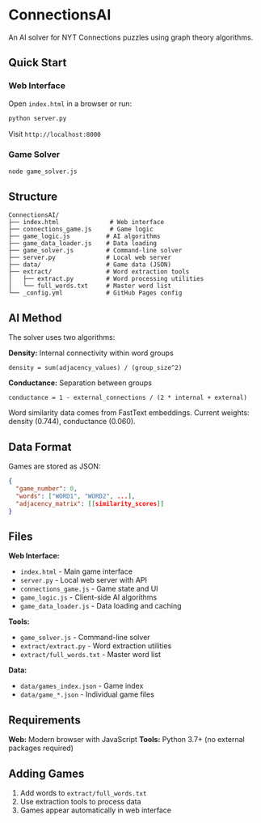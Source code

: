 # ConnectionsAI

An AI solver for NYT Connections puzzles using graph theory algorithms.

## Quick Start

### Web Interface
Open `index.html` in a browser or run:
```bash
python server.py
```
Visit `http://localhost:8000`

### Game Solver
```bash
node game_solver.js
```

## Structure
```
ConnectionsAI/
├── index.html              # Web interface
├── connections_game.js     # Game logic
├── game_logic.js          # AI algorithms
├── game_data_loader.js    # Data loading
├── game_solver.js         # Command-line solver
├── server.py              # Local web server
├── data/                  # Game data (JSON)
├── extract/               # Word extraction tools
│   ├── extract.py         # Word processing utilities
│   └── full_words.txt     # Master word list
└── _config.yml            # GitHub Pages config
```

## AI Method

The solver uses two algorithms:

**Density:** Internal connectivity within word groups
```
density = sum(adjacency_values) / (group_size^2)
```

**Conductance:** Separation between groups
```
conductance = 1 - external_connections / (2 * internal + external)
```

Word similarity data comes from FastText embeddings. Current weights: density (0.744), conductance (0.060).

## Data Format

Games are stored as JSON:
```json
{
  "game_number": 0,
  "words": ["WORD1", "WORD2", ...],
  "adjacency_matrix": [[similarity_scores]]
}
```

## Files

**Web Interface:**
- `index.html` - Main game interface
- `server.py` - Local web server with API
- `connections_game.js` - Game state and UI
- `game_logic.js` - Client-side AI algorithms
- `game_data_loader.js` - Data loading and caching

**Tools:**
- `game_solver.js` - Command-line solver
- `extract/extract.py` - Word extraction utilities
- `extract/full_words.txt` - Master word list

**Data:**
- `data/games_index.json` - Game index
- `data/game_*.json` - Individual game files

## Requirements

**Web:** Modern browser with JavaScript
**Tools:** Python 3.7+ (no external packages required)

## Adding Games

1. Add words to `extract/full_words.txt`
2. Use extraction tools to process data
3. Games appear automatically in web interface